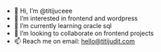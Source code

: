 - 👋 Hi, I’m @titijuceee
- 👀 I’m interested in frontend and wordpress
- 🌱 I’m currently learning oracle sql
- 💞️ I’m looking to collaborate on frontend projects
- 📫 Reach me on email: hello@titijudit.com

<!---
titijuceee/titijuceee is a ✨ special ✨ repository because its `README.md` (this file) appears on your GitHub profile.
You can click the Preview link to take a look at your changes.
--->

